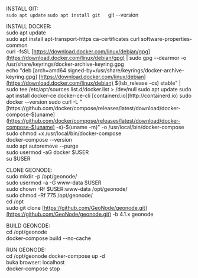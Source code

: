 INSTALL GIT:  
`sudo apt update`
`sudo apt install git  
`git --version  
  
INSTALL DOCKER:  
sudo apt update  
sudo apt install apt-transport-https ca-certificates curl software-properties-common  
curl -fsSL [https://download.docker.com/linux/debian/gpg](https://download.docker.com/linux/debian/gpg) | sudo gpg --dearmor -o /usr/share/keyrings/docker-archive-keyring.gpg  
echo "deb [arch=amd64 signed-by=/usr/share/keyrings/docker-archive-keyring.gpg] [https://download.docker.com/linux/debian](https://download.docker.com/linux/debian) $(lsb_release -cs) stable" | sudo tee /etc/apt/sources.list.d/docker.list > /dev/null  
sudo apt update  
sudo apt install docker-ce docker-ce-cli [containerd.io](http://containerd.io)  
sudo docker --version  
sudo curl -L "[https://github.com/docker/compose/releases/latest/download/docker-compose-$(uname](https://github.com/docker/compose/releases/latest/download/docker-compose-$(uname) -s)-$(uname -m)" -o /usr/local/bin/docker-compose  
sudo chmod +x /usr/local/bin/docker-compose  
docker-compose --version  
sudo apt autoremove --purge  
sudo usermod -aG docker $USER  
su $USER  
  
CLONE GEONODE:  
sudo mkdir -p /opt/geonode/  
sudo usermod -a -G www-data $USER  
sudo chown -Rf $USER:www-data /opt/geonode/  
sudo chmod -Rf 775 /opt/geonode/  
cd /opt  
sudo git clone [https://github.com/GeoNode/geonode.git](https://github.com/GeoNode/geonode.git) -b 4.1.x geonode  
  
BUILD GEONODE:  
cd /opt/geonode  
docker-compose build --no-cache  
  
RUN GEONODE:  
cd /opt/geonode
docker-compose up -d  
buka browser: localhost  
docker-compose stop

